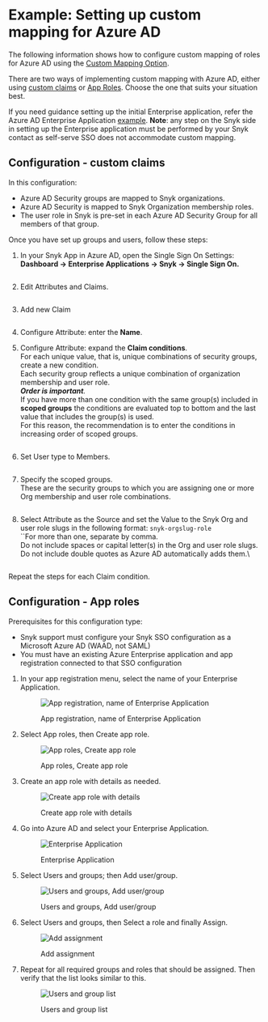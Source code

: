# Example: Setting up custom mapping for Azure AD

The following information shows how to configure custom mapping of roles for Azure AD using the [Custom Mapping Option](./).

There are two ways of implementing custom mapping with Azure AD, either using [custom claims](example-setting-up-custom-mapping-for-azure-ad.md#configuration) or [App Roles](example-setting-up-custom-mapping-for-azure-ad.md#configuration-app-roles). Choose the one that suits your situation best.&#x20;

If you need guidance setting up the initial Enterprise application, refer the Azure AD Enterprise Application [example](../self-serve-single-sign-on-sso/example-azure-ad-enterprise-application.md). **Note**: any step on the Snyk side in setting up the Enterprise application must be performed by your Snyk contact as self-serve SSO does not accommodate custom mapping.

## Configuration - custom claims

In this configuration:

* Azure AD Security groups are mapped to Snyk organizations.
* Azure AD Security is mapped to Snyk Organization membership roles.
* The user role in Snyk is pre-set in each Azure AD Security Group for all members of that group.

Once you have set up groups and users, follow these steps:

1.  In your Snyk App in Azure AD, open the Single Sign On Settings: **Dashboard -> Enterprise Applications -> Snyk -> Single Sign On.**



    <figure><img src="../../../../.gitbook/assets/Screen Shot 2022-06-08 at 8.22.43 AM.png" alt=""><figcaption></figcaption></figure>
2.  Edit Attributes and Claims.



    <figure><img src="../../../../.gitbook/assets/Screen Shot 2022-06-08 at 8.26.20 AM.png" alt=""><figcaption></figcaption></figure>
3.  Add new Claim



    <figure><img src="../../../../.gitbook/assets/Screen Shot 2022-06-08 at 8.28.37 AM.png" alt=""><figcaption></figcaption></figure>
4. Configure Attribute: enter the **Name**.
5.  Configure Attribute: expand the **Claim conditions**.\
    For each unique value, that is, unique combinations of security groups, create a new condition.\
    Each security group reflects a unique combination of organization membership and user role.\
    _**Order is important**._\
    If you have more than one condition with the same group(s) included in **scoped groups** the conditions are evaluated top to bottom and the last value that includes the group(s) is used.\
    For this reason, the recommendation is to enter the conditions in increasing order of scoped groups.

    <figure><img src="../../../../.gitbook/assets/Name-Claim-conditions-section.png" alt=""><figcaption></figcaption></figure>
6.  Set User type to Members.

    <figure><img src="../../../../.gitbook/assets/User-type-to-members.png" alt=""><figcaption></figcaption></figure>
7.  Specify the scoped groups.\
    These are the security groups to which you are assigning one or more Org membership and user role combinations.

    <figure><img src="../../../../.gitbook/assets/scoped-groups.png" alt=""><figcaption></figcaption></figure>
8.  Select Attribute as the Source and set the Value to the Snyk Org and user role slugs in the following format: `snyk-orgslug-role`\
    ``For more than one, separate by comma.\
    Do not include spaces or capital letter(s) in the Org and user role slugs.\
    Do not include double quotes as Azure AD automatically adds them.\


    <figure><img src="../../../../.gitbook/assets/attribute-as-source.png" alt=""><figcaption></figcaption></figure>

Repeat the steps for each Claim condition.

## Configuration - App roles

Prerequisites for this configuration type:

* Snyk support must configure your Snyk SSO configuration as a Microsoft Azure AD (WAAD, not SAML)&#x20;
* You must have an existing Azure Enterprise application and app registration connected to that SSO configuration

1.  In your app registration menu, select the name of your Enterprise Application.

    <figure><img src="../../../../.gitbook/assets/image.png" alt="App registration, name of Enterprise Application"><figcaption><p>App registration, name of Enterprise Application</p></figcaption></figure>
2.  Select App roles, then Create app role.

    <figure><img src="../../../../.gitbook/assets/image (1).png" alt="App roles, Create app role"><figcaption><p>App roles, Create app role</p></figcaption></figure>
3.  Create an app role with details as needed.

    <figure><img src="../../../../.gitbook/assets/image (2).png" alt="Create app role with details"><figcaption><p>Create app role with details</p></figcaption></figure>
4.  Go into Azure AD and select your Enterprise Application.

    <figure><img src="../../../../.gitbook/assets/image (3) (2).png" alt="Enterprise Application"><figcaption><p>Enterprise Application</p></figcaption></figure>
5.  Select Users and groups; then Add user/group.

    <figure><img src="../../../../.gitbook/assets/image (4).png" alt="Users and groups, Add user/group"><figcaption><p>Users and groups, Add user/group</p></figcaption></figure>
6.  Select Users and groups, then Select a role and finally Assign.

    <figure><img src="../../../../.gitbook/assets/image (5) (1).png" alt="Add assignment"><figcaption><p>Add assignment</p></figcaption></figure>
7.  Repeat for all required groups and roles that should be assigned. Then verify that the list looks similar to this.

    <figure><img src="../../../../.gitbook/assets/image (6).png" alt="Users and group list"><figcaption><p>Users and group list</p></figcaption></figure>
